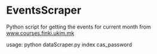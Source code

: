# EventsScraper

Python script for getting the events for current month from www.courses.finki.ukim.mk

usage: 
python dataScraper.py index cas_password
